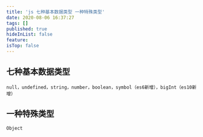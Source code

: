 ```yaml
---
title: 'js 七种基本数据类型 一种特殊类型'
date: 2020-08-06 16:37:27
tags: []
published: true
hideInList: false
feature: 
isTop: false
---
```

## 七种基本数据类型
`null，undefined，string，number，boolean，symbol（es6新增），bigInt（es10新增）`
## 一种特殊类型
`Object`